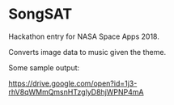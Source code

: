 # SongSAT
Hackathon entry for NASA Space Apps 2018. 

Converts image data to music given the theme. 

Some sample output: 

https://drive.google.com/open?id=1j3-rhV8qWMmQmsnHTzglyD8hjWPNP4mA
